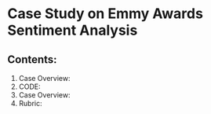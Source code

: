 # Case Study on Emmy Awards Sentiment Analysis
## Contents:
1. Case Overview:
2. CODE:
3. Case Overview:
4. Rubric: 
